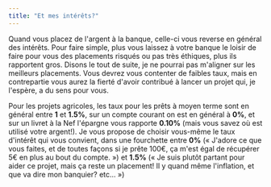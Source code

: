 ```yaml
---
title: "Et mes intérêts?"
---
```


Quand vous placez de l'argent à la banque, celle-ci vous reverse en général des
intérêts. Pour faire simple, plus vous laissez à votre banque le loisir de
faire pour vous des placements risqués ou pas très éthiques, plus ils
rapportent gros. Disons le tout de suite, je ne pourrai pas m'aligner sur les
meilleurs placements. Vous devrez vous contenter de faibles taux, mais en
contrepartie vous aurez la fierté d'avoir contribué à lancer un projet qui, je
l'espère, a du sens pour vous.

Pour les projets agricoles, les taux pour les prêts à moyen terme sont en
général entre **1** et **1.5%**, sur un compte courant on est en général à
**0%**, et sur un livret à la Nef l'épargne vous rapporte **0.10%** (mais vous
savez où est utilisé votre argent!). Je vous propose de choisir vous-même le
taux d'intérêt qui vous convient, dans une fourchette entre **0%** (« J'adore
ce que vous faites, et de toutes façons si je prête 100€, ça m'est égal de
récupérer 5€ en plus au bout du compte. ») et **1.5%** (« Je suis plutôt
partant pour aider ce projet, mais ça reste un placement! Il y quand même
l'inflation, et que va dire mon banquier? etc... »)
